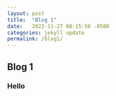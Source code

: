 ```yaml
---
layout: post
title:  "Blog 1"
date:   2022-11-27 08:15:56 -0500
categories: jekyll update
permalink: /blog1/
---
```

## Blog 1

### Hello